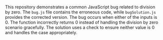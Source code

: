 This repository demonstrates a common JavaScript bug related to division by zero. The `bug.js` file contains the erroneous code, while `bugSolution.js` provides the corrected version. The bug occurs when either of the inputs is 0. The function incorrectly returns 0 instead of handling the division by zero scenario gracefully.  The solution uses a check to ensure neither value is 0 and handles the case appropriately.